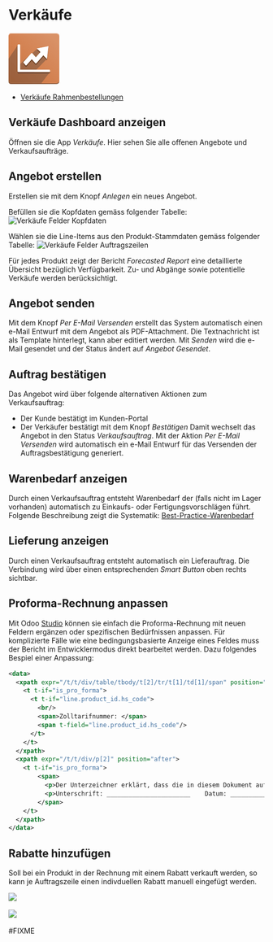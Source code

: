 # Verkäufe
![icons_odoo_sale](assets/icons_odoo_sale.png)

* [Verkäufe Rahmenbestellungen](Verk%C3%A4ufe-Rahmenbestellungen.md)

## Verkäufe Dashboard anzeigen

Öffnen sie die App *Verkäufe*. Hier sehen Sie alle offenen Angebote und Verkaufsaufträge.

## Angebot erstellen

Erstellen sie mit dem Knopf *Anlegen* ein neues Angebot.

Befüllen sie die Kopfdaten gemäss folgender Tabelle:
![Verkäufe Felder Kopfdaten](assets/Verkäufe%20Felder%20Kopfdaten.svg)

Wählen sie die Line-Items aus den Produkt-Stammdaten gemäss folgender Tabelle:
![Verkäufe Felder Auftragszeilen](assets/Verkäufe%20Felder%20Auftragszeilen.svg)

Für jedes Produkt zeigt der Bericht *Forecasted Report* eine detaillierte Übersicht bezüglich Verfügbarkeit. Zu- und Abgänge sowie potentielle Verkäufe werden berücksichtigt.

## Angebot senden

Mit dem Knopf *Per E-Mail Versenden* erstellt das System automatisch einen e-Mail Entwurf mit dem Angebot als PDF-Attachment. Die Textnachricht ist als Template hinterlegt, kann aber editiert werden.
Mit *Senden* wird die e-Mail gesendet und der Status ändert auf *Angebot Gesendet*.

## Auftrag bestätigen

Das Angebot wird über folgende alternativen Aktionen zum Verkaufsauftrag:
* Der Kunde bestätigt im Kunden-Portal
* Der Verkäufer bestätigt mit dem Knopf *Bestätigen*
Damit wechselt das Angebot in den Status *Verkaufsauftrag*.
Mit der Aktion *Per E-Mail Versenden* wird automatisch ein e-Mail Entwurf für das Versenden der Auftragsbestätigung generiert.

## Warenbedarf anzeigen

Durch einen Verkaufsauftrag entsteht Warenbedarf der (falls nicht im Lager vorhanden) automatisch zu Einkaufs- oder Fertigungsvorschlägen führt. Folgende Beschreibung zeigt die Systematik:
[Best-Practice-Warenbedarf](Best-Practice-Warenbedarf.md)

## Lieferung anzeigen

Durch einen Verkaufsauftrag entsteht automatisch ein Lieferauftrag. Die Verbindung wird über einen entsprechenden *Smart Button* oben rechts sichtbar.

## Proforma-Rechnung anpassen

Mit Odoo [Studio](Studio.md) können sie einfach die Proforma-Rechnung mit neuen Feldern ergänzen oder spezifischen Bedürfnissen anpassen. Für komplizierte Fälle wie eine bedingungsbasierte Anzeige eines Feldes muss der Bericht im Entwicklermodus direkt bearbeitet werden. Dazu folgendes Bespiel einer Anpassung: 

```xml
<data>
  <xpath expr="/t/t/div/table/tbody/t[2]/tr/t[1]/td[1]/span" position="after">
    <t t-if="is_pro_forma">
      <t t-if="line.product_id.hs_code">
        <br/>
        <span>Zolltarifnummer: </span>
        <span t-field="line.product_id.hs_code"/>
      </t>
    </t>
  </xpath>
  <xpath expr="/t/t/div/p[2]" position="after">
    <t t-if="is_pro_forma">
        <span>
          <p>Der Unterzeichner erklärt, dass die in diesem Dokument aufgeführten Waren und Ursprungserzeugnisse der Schweiz sind und den Ursprungsregeln im Präferenzverkehr mit der EU entsprechen.<br/><br/></p>
          <p>Unterschrift: _______________________    Datum: _______________________<br/>                        Velo Manufaktur AG<br/></p>
        </span>
    </t>
  </xpath>
</data>
```

## Rabatte hinzufügen

Soll bei ein Produkt in der Rechnung mit einem Rabatt verkauft werden, so kann je Auftragszeile einen indivduellen Rabatt manuell eingefügt werden.

![](assets/Verk%C3%A4ufe%20Auftragszeilen%20mit%20Rabatt.png)

![](assets/Verk%C3%A4ufe%20Ansicht%20Rabatt%20in%20der%20Rechnung.png)

#FIXME 